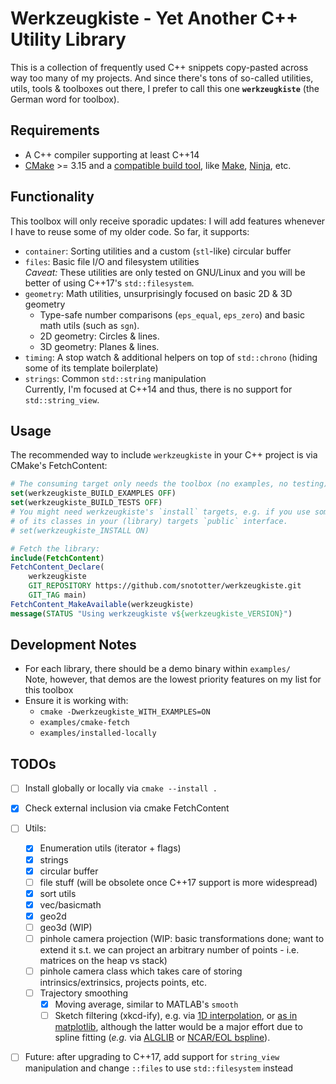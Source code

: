 # Werkzeugkiste - Yet Another C++ Utility Library
This is a collection of frequently used C++ snippets copy-pasted across way too many of my projects.
And since there's tons of so-called utilities, utils, tools & toolboxes out there, I prefer to call this one **`werkzeugkiste`** (the German word for toolbox).


## Requirements
* A C++ compiler supporting at least C++14
* [CMake](https://cmake.org/) >= 3.15 and a [compatible build tool](https://cmake.org/cmake/help/latest/manual/cmake-generators.7.html), like [Make](https://www.gnu.org/software/make/), [Ninja](https://ninja-build.org/), etc.


## Functionality

This toolbox will only receive sporadic updates: I will add features whenever I have to reuse some of my older code.
So far, it supports:
* `container`: Sorting utilities and a custom (`stl`-like) circular buffer
* `files`: Basic file I/O and filesystem utilities  
  _Caveat:_ These utilities are only tested on GNU/Linux and you will be better of using C++17's `std::filesystem`.
* `geometry`: Math utilities, unsurprisingly focused on basic 2D & 3D geometry
  * Type-safe number comparisons (`eps_equal`, `eps_zero`) and basic math utils (such as `sgn`).
  * 2D geometry: Circles & lines.
  * 3D geometry: Planes & lines.
* `timing`: A stop watch & additional helpers on top of `std::chrono` (hiding some of its template boilerplate)
* `strings`: Common `std::string` manipulation  
  Currently, I'm focused at C++14 and thus, there is no support for `std::string_view`.


## Usage
The recommended way to include `werkzeugkiste` in your C++ project is via CMake's FetchContent:
```cmake
# The consuming target only needs the toolbox (no examples, no testing)
set(werkzeugkiste_BUILD_EXAMPLES OFF)
set(werkzeugkiste_BUILD_TESTS OFF)
# You might need werkzeugkiste's `install` targets, e.g. if you use some
# of its classes in your (library) targets `public` interface.
# set(werkzeugkiste_INSTALL ON)

# Fetch the library:
include(FetchContent)
FetchContent_Declare(
    werkzeugkiste
    GIT_REPOSITORY https://github.com/snototter/werkzeugkiste.git
    GIT_TAG main)
FetchContent_MakeAvailable(werkzeugkiste)
message(STATUS "Using werkzeugkiste v${werkzeugkiste_VERSION}")
```


## Development Notes
* For each library, there should be a demo binary within `examples/`  
  Note, however, that demos are the lowest priority features on my list for this toolbox
* Ensure it is working with:
  * `cmake -Dwerkzeugkiste_WITH_EXAMPLES=ON`
  * `examples/cmake-fetch`
  * `examples/installed-locally`


## TODOs

* [ ] Install globally or locally via `cmake --install .`
* [x] Check external inclusion via cmake FetchContent
* [ ] Utils:
  * [x] Enumeration utils (iterator + flags)
  * [x] strings
  * [x] circular buffer
  * [ ] file stuff (will be obsolete once C++17 support is more widespread)
  * [x] sort utils
  * [x] vec/basicmath
  * [x] geo2d
  * [ ] geo3d (WIP)
  * [ ] pinhole camera projection (WIP: basic transformations done; want to extend it s.t. we can project an arbitrary number of points - i.e. matrices on the heap vs stack)
  * [ ] pinhole camera class which takes care of storing intrinsics/extrinsics, projects points, etc.
  * [ ] Trajectory smoothing
    * [x] Moving average, similar to MATLAB's `smooth`
    * [ ] Sketch filtering (xkcd-ify), e.g. via [1D interpolation](https://github.com/slayton/matlab-xkcdify),
      or [as in matplotlib](https://github.com/JohannesBuchner/matplotlib-xkcdify), although the latter would be
      a major effort due to spline fitting (*e.g.* via [ALGLIB](http://www.alglib.net/interpolation/spline3.php#header7)
      or [NCAR/EOL bspline](https://github.com/NCAR/bspline)).
* [ ] Future: after upgrading to C++17, add support for `string_view` manipulation and change `::files` to use `std::filesystem` instead


